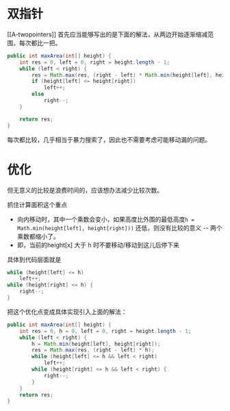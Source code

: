 # 双指针
[[A-twopointers]]
首先应当能够写出的是下面的解法，从两边开始逐渐缩减范围，每次都比一把。
```java
public int maxArea(int[] height) {
	int res = 0, left = 0, right = height.length - 1;
	while (left < right) {
		res = Math.max(res, (right - left) * Math.min(height[left], height[right]));
		if (height[left] <= height[right])
			left++;
		else
			right--;
	}

	return res;
}
```
每次都比较，几乎相当于暴力搜索了，因此也不需要考虑可能移动漏的问题。

# 优化
但无意义的比较是浪费时间的，应该想办法减少比较次数。

抓住计算面积这个重点
- 向内移动时，其中一个乘数会变小，如果高度比外围的最低高度`h = Math.min(height[left], height[right]))` 还低，则没有比较的意义 -- 两个乘数都缩小了。
- 即，当前的height[x] 大于 h 时不要移动/移动到这儿后停下来

具体到代码层面就是
```java
while (height[left] <= h)
	left++;
while (height[right] <= h) {
	right--;
}
```

把这个优化点变成具体实现引入上面的解法：

```java
public int maxArea(int[] height) {
	int res = 0, h = 0, left = 0, right = height.length - 1;
	while (left < right) {
		h = Math.min(height[left], height[right]);
		res = Math.max(res, (right - left) * h);
		while (height[left] <= h && left < right)
			left++;
		while (height[right] <= h && left < right) {
			right--;
		}
	}
	return res;
}
```

